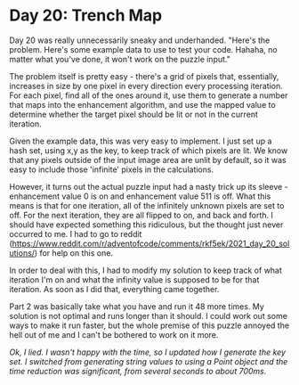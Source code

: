 # Day 20: Trench Map

Day 20 was really unnecessarily sneaky and underhanded. "Here's the problem. Here's some example data to use to test your code. Hahaha, no matter what you've done, it won't work on the puzzle input."

The problem itself is pretty easy - there's a grid of pixels that, essentially, increases in size by one pixel in every direction every processing iteration. For each pixel, find all of the ones around it, use them to generate a number that maps into the enhancement algorithm, and use the mapped value to determine whether the target pixel should be lit or not in the current iteration.

Given the example data, this was very easy to implement. I just set up a hash set, using x,y as the key, to keep track of which pixels are lit. We know that any pixels outside of the input image area are unlit by default, so it was easy to include those 'infinite' pixels in the calculations.

However, it turns out the actual puzzle input had a nasty trick up its sleeve - enhancement value 0 is on and enhancement value 511 is off. What this means is that for one iteration, all of the infinitely unknown pixels are set to off. For the next iteration, they are all flipped to on, and back and forth. I should have expected something this ridiculous, but the thought just never occurred to me. I had to go to reddit (https://www.reddit.com/r/adventofcode/comments/rkf5ek/2021_day_20_solutions/) for help on this one.

In order to deal with this, I had to modify my solution to keep track of what iteration I'm on and what the infinity value is supposed to be for that iteration. As soon as I did that, everything came together.

Part 2 was basically take what you have and run it 48 more times. My solution is not optimal and runs longer than it should. I could work out some ways to make it run faster, but the whole premise of this puzzle annoyed the hell out of me and I can't be bothered to work on it more.

*Ok, I lied. I wasn't happy with the time, so I updated how I generate the key set. I switched from generating string values to using a Point object and the time reduction was significant, from several seconds to about 700ms.*